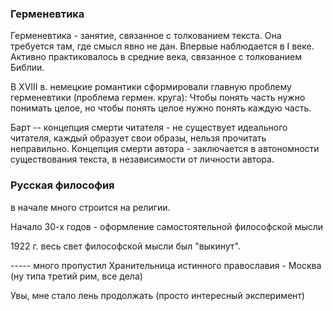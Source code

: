 ### Герменевтика
Герменевтика - занятие, связанное с толкованием текста. 
Она требуется там, где смысл явно не дан.
Впервые наблюдается в I веке. Активно практиковалось в средние века, связанное с толкованием Библии. 

В XVIII в. немецкие романтики сформировали главную проблему герменевтики (проблема гермен. круга): Чтобы понять часть нужно понимать целое, но чтобы понять целое нужно понять каждую часть.

Барт -- концепция смерти читателя - не существует идеального читателя, каждый образует свои образы, нельзя прочитать неправильно.
Концепция смерти автора - заключается в автономности существования текста, в независимости от личности автора.


### Русская философия

в начале много строится на религии. 

Начало 30-х годов - оформление самостоятельной философской мысли 

1922 г. весь свет философской мысли был "выкинут".

----- много пропустил
Хранительница истинного православия - Москва (ну типа третий рим, все дела)

Увы, мне стало лень продолжать (просто интересный эксперимент) 